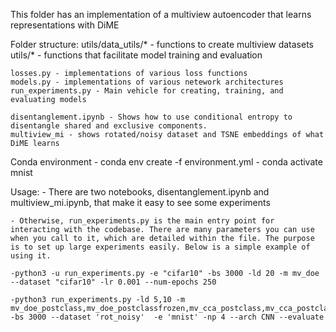 This folder has an implementation of a multiview autoencoder that learns representations with DiME

Folder structure:
    utils/data_utils/* - functions to create multiview datasets
    utils/* - functions that facilitate model training and evaluation

    losses.py - implementations of various loss functions
    models.py - implementations of various netework architectures
    run_experiments.py - Main vehicle for creating, training, and evaluating models

    disentanglement.ipynb - Shows how to use conditional entropy to disentangle shared and exclusive components.
    multiview_mi - shows rotated/noisy dataset and TSNE embeddings of what DiME learns

Conda environment
    - conda env create -f environment.yml
    - conda activate mnist

Usage:
    - There are two notebooks, disentanglement.ipynb and multiview_mi.ipynb, that make it easy to see some experiments

    - Otherwise, run_experiments.py is the main entry point for interacting with the codebase. There are many parameters you can use when you call to it, which are detailed within the file. The purpose is to set up large experiments easily. Below is a simple example of using it. 
    
    -python3 -u run_experiments.py -e "cifar10" -bs 3000 -ld 20 -m mv_doe --dataset "cifar10" -lr 0.001 --num-epochs 250

    -python3 run_experiments.py -ld 5,10 -m mv_doe_postclass,mv_doe_postclassfrozen,mv_cca_postclass,mv_cca_postclassfrozen,mv_classifier -bs 3000 --dataset 'rot_noisy'  -e 'mnist' -np 4 --arch CNN --evaluate